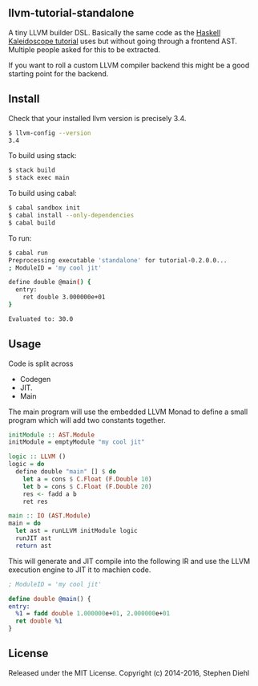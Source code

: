 llvm-tutorial-standalone
------------------------

A tiny LLVM builder DSL. Basically the same code as the [Haskell Kaleidoscope
tutorial](http://www.stephendiehl.com/llvm/) uses but without going through a
frontend AST. Multiple people asked for this to be extracted.

If you want to roll a custom LLVM compiler backend this might be a good starting
point for the backend.

Install
-------

Check that your installed llvm version is precisely 3.4.

```bash
$ llvm-config --version
3.4
```

To build using stack:

```bash
$ stack build
$ stack exec main
```

To build using cabal:

```bash
$ cabal sandbox init
$ cabal install --only-dependencies
$ cabal build
```

To run:

```bash
$ cabal run
Preprocessing executable 'standalone' for tutorial-0.2.0.0...
; ModuleID = 'my cool jit'

define double @main() {
  entry:
    ret double 3.000000e+01
}

Evaluated to: 30.0
```

Usage
-----

Code is split across

* Codegen
* JIT.
* Main

The main program will use the embedded LLVM Monad to define a small program
which will add two constants together. 

```haskell
initModule :: AST.Module
initModule = emptyModule "my cool jit"

logic :: LLVM ()
logic = do
  define double "main" [] $ do
    let a = cons $ C.Float (F.Double 10)
    let b = cons $ C.Float (F.Double 20)
    res <- fadd a b
    ret res

main :: IO (AST.Module)
main = do
  let ast = runLLVM initModule logic
  runJIT ast
  return ast
```

This will generate and JIT compile into the following IR and use the LLVM
execution engine to JIT it to machien code.

```llvm
; ModuleID = 'my cool jit'

define double @main() {
entry:
  %1 = fadd double 1.000000e+01, 2.000000e+01
  ret double %1
}
```

License
-------

Released under the MIT License.
Copyright (c) 2014-2016, Stephen Diehl
